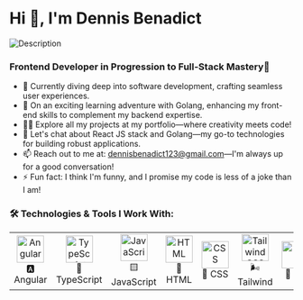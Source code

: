 # Hi 👋, I'm Dennis Benadict
<img src="img.webp" alt="Description" class="inline-image">


### Frontend Developer in Progression to Full-Stack Mastery🚀



- 🔭 Currently diving deep into software development, crafting seamless user experiences.
- 🌱 On an exciting learning adventure with Golang, enhancing my front-end skills to complement my backend expertise.
- 👨‍💻 Explore all my projects at my portfolio—where creativity meets code!
- 💬 Let's chat about React JS stack and Golang—my go-to technologies for building robust applications.
- 📫 Reach out to me at: dennisbenadict123@gmail.com—I'm always up for a good conversation!
- ⚡ Fun fact: I think I'm funny, and I promise my code is less of a joke than I am!



### 🛠️ Technologies & Tools I Work With:

<table align="center">
  <tr>
    <td align="center">
      <img src="https://angular.io/assets/images/logos/angular/angular.svg" alt="Angular" width="48" /><br>🅰️ Angular
    </td>
    <td align="center">
      <img src="https://skillicons.dev/icons?i=ts" alt="TypeScript" width="48" /><br>🔷 TypeScript
    </td>
    <td align="center">
      <img src="https://skillicons.dev/icons?i=js" alt="JavaScript" width="48" /><br>🟨 JavaScript
    </td>
    <td align="center">
      <img src="https://skillicons.dev/icons?i=html" alt="HTML" width="48" /><br>🔶 HTML
    </td>
    <td align="center">
      <img src="https://skillicons.dev/icons?i=css" alt="CSS" width="48" /><br>🔷 CSS
    </td>
    <td align="center">
      <img src="https://skillicons.dev/icons?i=tailwind" alt="Tailwind CSS" width="48" /><br>🌬️ Tailwind
    </td>
    <td align="center">
      <img src="https://skillicons.dev/icons?i=git" alt="Git" width="48" /><br>🔧 Git
    </td>
  </tr>
</table>



